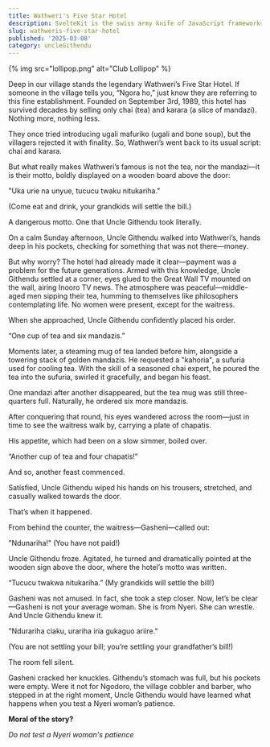 ```yaml
---
title: Wathweri's Five Star Hotel
description: SvelteKit is the swiss army knife of JavaScript frameworks and blurs the line between frontend and backend.
slug: wathweris-five-star-hotel
published: '2025-03-08'
category: uncleGithendu
---
```


{% img src="lollipop.png" alt="Club Lollipop" %}

Deep in our village stands the legendary Wathweri’s Five Star Hotel. If someone in the village tells you, “Ngora ho,” just know they are referring to this fine establishment. Founded on September 3rd, 1989, this hotel has survived decades by selling only chai (tea) and karara (a slice of mandazi). Nothing more, nothing less.

They once tried introducing ugali mafuriko (ugali and bone soup), but the villagers rejected it with finality. So, Wathweri’s went back to its usual script: chai and karara.

But what really makes Wathweri’s famous is not the tea, nor the mandazi—it is their motto, boldly displayed on a wooden board above the door:

"Uka urie na unyue, tucucu twaku nitukariha."

(Come eat and drink, your grandkids will settle the bill.)

A dangerous motto. One that Uncle Githendu took literally.

On a calm Sunday afternoon, Uncle Githendu walked into Wathweri’s, hands deep in his pockets, checking for something that was not there—money.

But why worry? The hotel had already made it clear—payment was a problem for the future generations. Armed with this knowledge, Uncle Githendu settled at a corner, eyes glued to the Great Wall TV mounted on the wall, airing Inooro TV news. The atmosphere was peaceful—middle-aged men sipping their tea, humming to themselves like philosophers contemplating life. No women were present, except for the waitress.

When she approached, Uncle Githendu confidently placed his order.

“One cup of tea and six mandazis.”

Moments later, a steaming mug of tea landed before him, alongside a towering stack of golden mandazis. He requested a "kahoria", a sufuria used for cooling tea. With the skill of a seasoned chai expert, he poured the tea into the sufuria, swirled it gracefully, and began his feast.

One mandazi after another disappeared, but the tea mug was still three-quarters full. Naturally, he ordered six more mandazis.

After conquering that round, his eyes wandered across the room—just in time to see the waitress walk by, carrying a plate of chapatis.

His appetite, which had been on a slow simmer, boiled over.

“Another cup of tea and four chapatis!”

And so, another feast commenced.

Satisfied, Uncle Githendu wiped his hands on his trousers, stretched, and casually walked towards the door.

That’s when it happened.

From behind the counter, the waitress—Gasheni—called out:

"Ndunariha!" (You have not paid!)

Uncle Githendu froze. Agitated, he turned and dramatically pointed at the wooden sign above the door, where the hotel’s motto was written.

“Tucucu twakwa nitukariha.” (My grandkids will settle the bill!)

Gasheni was not amused. In fact, she took a step closer. Now, let’s be clear—Gasheni is not your average woman. She is from Nyeri. She can wrestle. And Uncle Githendu knew it.

"Ndurariha ciaku, urariha iria gukaguo ariire."

(You are not settling your bill; you’re settling your grandfather’s bill!)

The room fell silent.

Gasheni cracked her knuckles. Githendu’s stomach was full, but his pockets were empty. Were it not for Ngodoro, the village cobbler and barber, who stepped in at the right moment, Uncle Githendu would have learned what happens when you test a Nyeri woman’s patience.

**Moral of the story?**

_Do not test a Nyeri woman's patience_
